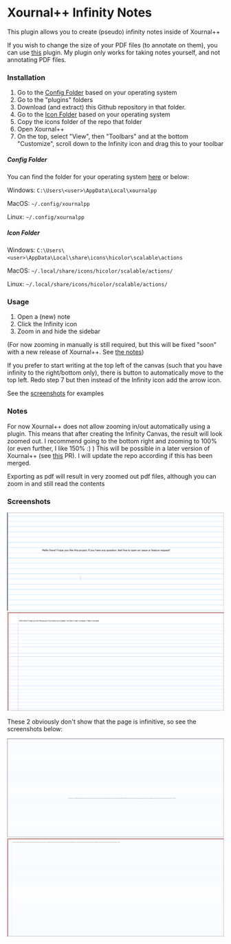 # Xournal++ Infinity Notes

This plugin allows you to create (pseudo) infinity notes inside of Xournal++

If you wish to change the size of your PDF files (to annotate on them), you can use [this](https://github.com/MiltonBalaOfficial/IncreaseAndDecreasePageDimensions) plugin. My plugin only works for taking notes yourself, and not annotating PDF files.

### Installation

1. Go to the [Config Folder](#Config-Folder) based on your operating system
2. Go to the "plugins" folders
3. Download (and extract) this Github repository in that folder.
4. Go to the [Icon Folder](#Icon-Folder) based on your operating system
5. Copy the icons folder of the repo that folder
6. Open Xournal++
7. On the top, select "View", then "Toolbars" and at the bottom "Customize", scroll down to the Infinity icon and drag this to your toolbar

##### Config Folder
You can find the folder for your operating system [here](https://xournalpp.github.io/guide/file-locations/) or below:

Windows: `C:\Users\<user>\AppData\Local\xournalpp`

MacOS: `~/.config/xournalpp`

Linux: `~/.config/xournalpp`


##### Icon Folder
Windows: `C:\Users\<user>\AppData\Local\share\icons\hicolor\scalable\actions`

MacOS: `~/.local/share/icons/hicolor/scalable/actions/`

Linux: `~/.local/share/icons/hicolor/scalable/actions/`

### Usage
1. Open a (new) note
2. Click the Infinity icon
3. Zoom in and hide the sidebar

(For now zooming in manually is still required, but this will be fixed "soon" with a new release of Xournal++. See [the notes](#Notes))

If you prefer to start writing at the top left of the canvas (such that you have infinity to the right/bottom only), there is button to automatically move to the top left. Redo step 7 but then instead of the Infinity icon add the arrow icon.

See the [screenshots](#Screenshots) for examples

### Notes
For now Xournal++ does not allow zooming in/out automatically using a plugin. This means that after creating the Infinity Canvas, the result will look zoomed out. I recommend going to the bottom right and zooming to 100% (or even further, I like 150% :) )
This will be possible in a later version of Xournal++ (see [this](https://github.com/xournalpp/xournalpp/pull/5845) PR). I will update the repo according if this has been merged.

Exporting as pdf will result in very zoomed out pdf files, although you can zoom in and still read the contents

### Screenshots
![Infinity all around zoomed](/screenshots/center-zoomed.png?raw=true "Infinity all around zoomed")
![Infinity on the right and bottom zoomed](/screenshots/top-left-zoomed.png?raw=true "Infinity on the right and bottom zoomed")

These 2 obviously don't show that the page is infinitive, so see the screenshots below:

![Infinity all around](/screenshots/center.png?raw=true "Infinity all around")
![Infinity on the right and bottom](/screenshots/top-left.png?raw=true "Infinity on the right and bottom")

